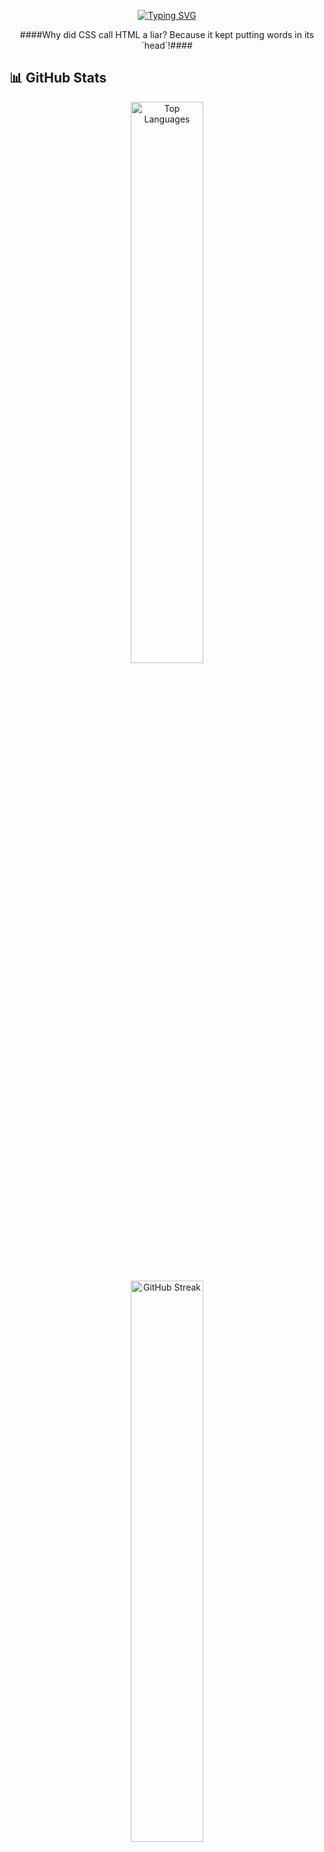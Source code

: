 <p align="center">
  <a href="https://git.io/typing-svg">
    <img src="https://readme-typing-svg.demolab.com?font=Fira+Code&size=22&duration=3000&pause=1000&color=FF69B4&center=true&vCenter=true&width=435&lines=Hi+I+am+Yashfa!;I+am+just+a+girl+in+tech🎀;I+touch+grass+daily" alt="Typing SVG" />
  </a>
</p>



<div align="center">
    ####Why did CSS call HTML a liar? Because it kept putting words in its `head`!####
</div>
 

## 📊 GitHub Stats
<p align="center">
  <img src="https://github-readme-stats.vercel.app/api/top-langs/?username=Yime1705&layout=compact&theme=radical" alt="Top Languages" width="48%" />
</p>

<p align="center">
  <img src="https://streak-stats.demolab.com/?user=Yime1705&theme=radical" alt="GitHub Streak" width="48%" />
</p>

## Languages and Tools ⚒️

### Languages & Frameworks:
![Python](https://img.shields.io/badge/Python-3776AB?style=for-the-badge&logo=python&logoColor=black)
![C++](https://img.shields.io/badge/C++-00599C?style=for-the-badge&logo=cplusplus&logoColor=black)
![HTML5](https://img.shields.io/badge/HTML5-E34F26?style=for-the-badge&logo=html5&logoColor=black)
![CSS3](https://img.shields.io/badge/CSS3-1572B6?style=for-the-badge&logo=css3&logoColor=white)
![JavaScript](https://img.shields.io/badge/JavaScript-F7DF1E?style=for-the-badge&logo=javascript&logoColor=black)
![jQuery](https://img.shields.io/badge/jQuery-0769AD?style=for-the-badge&logo=jquery&logoColor=white)
![Node.js](https://img.shields.io/badge/Node.js-339933?style=for-the-badge&logo=nodedotjs&logoColor=white)
![Express](https://img.shields.io/badge/Express.js-404D59?style=for-the-badge&logo=express&logoColor=white)
![React](https://img.shields.io/badge/React-20232A?style=for-the-badge&logo=react&logoColor=61DAFB)

### Tools:
![Linux](https://img.shields.io/badge/Linux-FCC624?style=for-the-badge&logo=linux&logoColor=black)
![GitHub](https://img.shields.io/badge/GitHub-181717?style=for-the-badge&logo=github&logoColor=white)
![PyCharm](https://img.shields.io/badge/PyCharm-000000?style=for-the-badge&logo=pycharm&logoColor=white)
![Ubuntu](https://img.shields.io/badge/Ubuntu-E95420?style=for-the-badge&logo=ubuntu&logoColor=white)
![Windows](https://img.shields.io/badge/Windows-0078D6?style=for-the-badge&logo=windows&logoColor=white)
![VS Code](https://img.shields.io/badge/VS%20Code-007ACC?style=for-the-badge&logo=visual-studio-code&logoColor=white)
![Postman](https://img.shields.io/badge/Postman-FF6C37?style=for-the-badge&logo=postman&logoColor=white)
![Git](https://img.shields.io/badge/Git-F05032?style=for-the-badge&logo=git&logoColor=white)
![PostgreSQL](https://img.shields.io/badge/PostgreSQL-316192?style=for-the-badge&logo=postgresql&logoColor=white)
![npm](https://img.shields.io/badge/npm-CB3837?style=for-the-badge&logo=npm&logoColor=white)


## 📜 Courses/Certifications

- **Google Cybersecurity Professional Certificate** (in progress)
- **Programming for Everybody (Getting Started with Python)** - Michigan University
- **Object-Oriented Programming in C++: Functions** - University of London
- **Google AI Essentials** - Google
- **Complete 2024 Web Development Bootcamp** (in progress) - Udemy
- **Google Digital Marketing & E-commerce Professional Certificate** - Google


## 📫 How to reach me:

<p align="center">
  <a href="mailto:yashfafatima717@gmail.com"><img src="https://img.shields.io/badge/Gmail-D14836?style=for-the-badge&logo=gmail&logoColor=white" alt="Gmail"></a>
  <a href="mailto:u2023762@giki.edu.com"><img src="https://img.shields.io/badge/Outlook-%230077B5.svg?&style=for-the-badge&logo=microsoft-outlook&logoColor=white" alt="Outlook"></a>
  <a href="https://discordapp.com/users/1109798934857142282"><img src="https://img.shields.io/badge/Discord-%237289DA.svg?&style=for-the-badge&logo=discord&logoColor=white" alt="Discord"></a>
  <a href="http://linkedin.com/in/yashfa-fatima-629616292"><img src="https://img.shields.io/badge/LinkedIn-%230077B5.svg?&style=for-the-badge&logo=linkedin&logoColor=white" alt="LinkedIn"></a>
</p>
⚡ **Fun fact**: I'm passionate about blending creativity with technology, whether it's through web development, AI, or graphic design!

